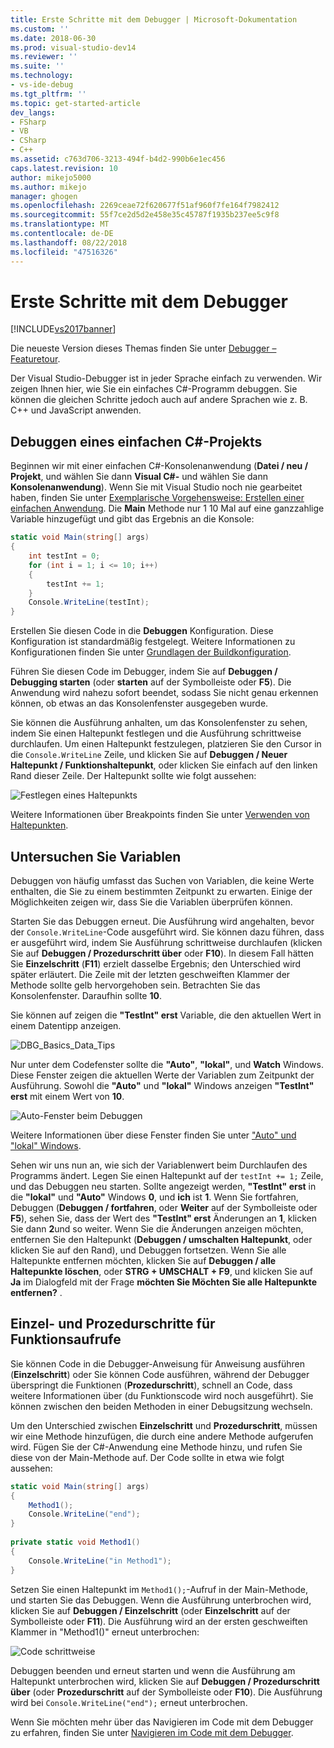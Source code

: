 ```yaml
---
title: Erste Schritte mit dem Debugger | Microsoft-Dokumentation
ms.custom: ''
ms.date: 2018-06-30
ms.prod: visual-studio-dev14
ms.reviewer: ''
ms.suite: ''
ms.technology:
- vs-ide-debug
ms.tgt_pltfrm: ''
ms.topic: get-started-article
dev_langs:
- FSharp
- VB
- CSharp
- C++
ms.assetid: c763d706-3213-494f-b4d2-990b6e1ec456
caps.latest.revision: 10
author: mikejo5000
ms.author: mikejo
manager: ghogen
ms.openlocfilehash: 2269ceae72f620677f51af960f7fe164f7982412
ms.sourcegitcommit: 55f7ce2d5d2e458e35c45787f1935b237ee5c9f8
ms.translationtype: MT
ms.contentlocale: de-DE
ms.lasthandoff: 08/22/2018
ms.locfileid: "47516326"
---
```

# <a name="getting-started-with-the-debugger"></a>Erste Schritte mit dem Debugger
[!INCLUDE[vs2017banner](../includes/vs2017banner.md)]

Die neueste Version dieses Themas finden Sie unter [Debugger – Featuretour](https://docs.microsoft.com/visualstudio/debugger/debugger-feature-tour).  
  
Der Visual Studio-Debugger ist in jeder Sprache einfach zu verwenden. Wir zeigen Ihnen hier, wie Sie ein einfaches C#-Programm debuggen. Sie können die gleichen Schritte jedoch auch auf andere Sprachen wie z. B. C++ und JavaScript anwenden.  
  
##  <a name="BKMK_Start_debugging_a_VS_project"></a> Debuggen eines einfachen C#-Projekts  
 Beginnen wir mit einer einfachen C#-Konsolenanwendung (**Datei / neu / Projekt**, und wählen Sie dann **Visual C#-** und wählen Sie dann **Konsolenanwendung**). Wenn Sie mit Visual Studio noch nie gearbeitet haben, finden Sie unter [Exemplarische Vorgehensweise: Erstellen einer einfachen Anwendung](../ide/walkthrough-create-a-simple-application-with-visual-csharp-or-visual-basic.md). Die **Main** Methode nur 1 10 Mal auf eine ganzzahlige Variable hinzugefügt und gibt das Ergebnis an die Konsole:  
  
```csharp  
static void Main(string[] args)  
{  
    int testInt = 0;  
    for (int i = 1; i <= 10; i++)  
    {  
        testInt += 1;  
    }  
    Console.WriteLine(testInt);  
}  
```  
  
 Erstellen Sie diesen Code in die **Debuggen** Konfiguration. Diese Konfiguration ist standardmäßig festgelegt. Weitere Informationen zu Konfigurationen finden Sie unter [Grundlagen der Buildkonfiguration](../ide/understanding-build-configurations.md).  
  
 Führen Sie diesen Code im Debugger, indem Sie auf **Debuggen / Debugging starten** (oder **starten** auf der Symbolleiste oder **F5**). Die Anwendung wird nahezu sofort beendet, sodass Sie nicht genau erkennen können, ob etwas an das Konsolenfenster ausgegeben wurde.  
  
 Sie können die Ausführung anhalten, um das Konsolenfenster zu sehen, indem Sie einen Haltepunkt festlegen und die Ausführung schrittweise durchlaufen. Um einen Haltepunkt festzulegen, platzieren Sie den Cursor in die `Console.WriteLine` Zeile, und klicken Sie auf **Debuggen / Neuer Haltepunkt / Funktionshaltepunkt**, oder klicken Sie einfach auf den linken Rand dieser Zeile. Der Haltepunkt sollte wie folgt aussehen:  
  
 ![Festlegen eines Haltepunkts](../debugger/media/getstartedbreakpoint.png "GetStartedBreakpoint")  
  
 Weitere Informationen über Breakpoints finden Sie unter [Verwenden von Haltepunkten](../debugger/using-breakpoints.md).  
  
##  <a name="BKMK_Inspect_Variables"></a> Untersuchen Sie Variablen  
 Debuggen von häufig umfasst das Suchen von Variablen, die keine Werte enthalten, die Sie zu einem bestimmten Zeitpunkt zu erwarten. Einige der Möglichkeiten zeigen wir, dass Sie die Variablen überprüfen können.  
  
 Starten Sie das Debuggen erneut. Die Ausführung wird angehalten, bevor der `Console.WriteLine`-Code ausgeführt wird. Sie können dazu führen, dass er ausgeführt wird, indem Sie Ausführung schrittweise durchlaufen (klicken Sie auf **Debuggen / Prozedurschritt über** oder **F10**). In diesem Fall hätten Sie **Einzelschritt** (**F11**) erzielt dasselbe Ergebnis; den Unterschied wird später erläutert. Die Zeile mit der letzten geschweiften Klammer der Methode sollte gelb hervorgehoben sein. Betrachten Sie das Konsolenfenster. Daraufhin sollte **10**.  
  
 Sie können auf zeigen die **"TestInt" erst** Variable, die den aktuellen Wert in einem Datentipp anzeigen.  
  
 ![DBG&#95;Basics&#95;Data&#95;Tips](../debugger/media/dbg-basics-data-tips.png "DBG_Basics_Data_Tips")  
  
 Nur unter dem Codefenster sollte die **"Auto"**, **"lokal"**, und **Watch** Windows. Diese Fenster zeigen die aktuellen Werte der Variablen zum Zeitpunkt der Ausführung. Sowohl die **"Auto"** und **"lokal"** Windows anzeigen **"TestInt" erst** mit einem Wert von **10**.  
  
 ![Auto-Fenster beim Debuggen](../debugger/media/getstartedwindows.png "GetStartedWindows")  
  
 Weitere Informationen über diese Fenster finden Sie unter ["Auto" und "lokal" Windows](../debugger/autos-and-locals-windows.md).  
  
 Sehen wir uns nun an, wie sich der Variablenwert beim Durchlaufen des Programms ändert. Legen Sie einen Haltepunkt auf der `testInt += 1;` Zeile, und das Debuggen neu starten. Sollte angezeigt werden, **"TestInt" erst** in die **"lokal"** und **"Auto"** Windows **0**, und **ich** ist **1**. Wenn Sie fortfahren, Debuggen (**Debuggen / fortfahren**, oder **Weiter** auf der Symbolleiste oder **F5**), sehen Sie, dass der Wert des **"TestInt" erst** Änderungen an **1**, klicken Sie dann **2**und so weiter. Wenn Sie die Änderungen anzeigen möchten, entfernen Sie den Haltepunkt (**Debuggen / umschalten Haltepunkt**, oder klicken Sie auf den Rand), und Debuggen fortsetzen. Wenn Sie alle Haltepunkte entfernen möchten, klicken Sie auf **Debuggen / alle Haltepunkte löschen**, oder **STRG + UMSCHALT + F9**, und klicken Sie auf **Ja** im Dialogfeld mit der Frage **möchten Sie Möchten Sie alle Haltepunkte entfernen?** .  
  
## <a name="stepping-into-and-over-function-calls"></a>Einzel- und Prozedurschritte für Funktionsaufrufe  
 Sie können Code in die Debugger-Anweisung für Anweisung ausführen (**Einzelschritt**) oder Sie können Code ausführen, während der Debugger überspringt die Funktionen (**Prozedurschritt**), schnell an Code, dass weitere Informationen über (du Funktionscode wird noch ausgeführt). Sie können zwischen den beiden Methoden in einer Debugsitzung wechseln.  
  
 Um den Unterschied zwischen **Einzelschritt** und **Prozedurschritt**, müssen wir eine Methode hinzufügen, die durch eine andere Methode aufgerufen wird. Fügen Sie der C#-Anwendung eine Methode hinzu, und rufen Sie diese von der Main-Methode auf. Der Code sollte in etwa wie folgt aussehen:  
  
```csharp  
static void Main(string[] args)  
{  
    Method1();  
    Console.WriteLine("end");  
}  
  
private static void Method1()  
{  
    Console.WriteLine("in Method1");  
}  
```  
  
 Setzen Sie einen Haltepunkt im `Method1();`-Aufruf in der Main-Methode, und starten Sie das Debuggen. Wenn die Ausführung unterbrochen wird, klicken Sie auf **Debuggen / Einzelschritt** (oder **Einzelschritt** auf der Symbolleiste oder **F11**). Die Ausführung wird an der ersten geschweiften Klammer in "Method1()" erneut unterbrochen:  
  
 ![Code schrittweise](../debugger/media/getstartedstepinto.png "GetStartedStepInto")  
  
 Debuggen beenden und erneut starten und wenn die Ausführung am Haltepunkt unterbrochen wird, klicken Sie auf **Debuggen / Prozedurschritt über** (oder **Prozedurschritt** auf der Symbolleiste oder **F10**). Die Ausführung wird bei `Console.WriteLine("end");` erneut unterbrochen.  
  
 Wenn Sie möchten mehr über das Navigieren im Code mit dem Debugger zu erfahren, finden Sie unter [Navigieren im Code mit dem Debugger](../debugger/navigating-through-code-with-the-debugger.md).





